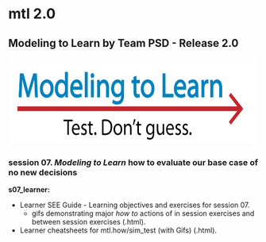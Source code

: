 # mtl 2.0

## Modeling to Learn by Team PSD - Release 2.0

<img src = "https://github.com/lzim/teampsd/blob/master/resources/logos/mtl_testdontguess_sm.png"
     height = "175" width = "650">

### session 07. *Modeling to Learn* how to evaluate our **base case** of no new decisions

**s07_learner:**

- Learner SEE Guide - Learning objectives and exercises for session 07.
  - gifs demonstrating major *how to* actions of in session exercises and between session exercises (.html).
- Learner cheatsheets for mtl.how/sim_test (with Gifs) (.html).
